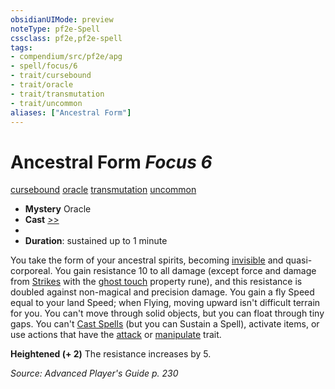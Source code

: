 ```yaml
---
obsidianUIMode: preview
noteType: pf2e-Spell
cssclass: pf2e,pf2e-spell
tags:
- compendium/src/pf2e/apg
- spell/focus/6
- trait/cursebound
- trait/oracle
- trait/transmutation
- trait/uncommon
aliases: ["Ancestral Form"]
---
```

# Ancestral Form *Focus 6*   
[cursebound](rules/traits/cursebound-apg.md "Cursebound Spell Trait")  [oracle](rules/traits/oracle-apg.md "Oracle Class Trait")  [transmutation](rules/traits/transmutation.md "Transmutation School Trait")  [uncommon](rules/traits/uncommon.md "Uncommon Rarity Trait")  

- **Mystery** Oracle
- **Cast** [>>](rules/core-rulebook/chapter-9-playing-the-game.md#Actions "Two-Action") 
- 
- **Duration**: sustained up to 1 minute

You take the form of your ancestral spirits, becoming [invisible](rules/conditions.md#Invisible) and quasi-corporeal. You gain resistance 10 to all damage (except force and damage from [Strikes](rules/actions/strike.md) with the [ghost touch](compendium/equipment/items/ghost-touch.md) property rune), and this resistance is doubled against non-magical and precision damage. You gain a fly Speed equal to your land Speed; when Flying, moving upward isn't difficult terrain for you. You can't move through solid objects, but you can float through tiny gaps. You can't [Cast Spells](rules/actions/cast-a-spell.md) (but you can Sustain a Spell), activate items, or use actions that have the [attack](rules/traits/attack.md "Attack Combat Trait") or [manipulate](rules/traits/manipulate.md "Manipulate General Trait") trait.

**Heightened (+ 2)** The resistance increases by 5.

*Source: Advanced Player's Guide p. 230*